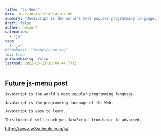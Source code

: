 ```yaml
---
title: "Js Menu"
date: 2022-08-16T22:43:43+02:00
summary: "JavaScript is the world's most popular programming language, and is easy to learn"
draft: false
author: helper4
categories:
  - "js"
tags:
  - "js"
#thumbnail: "images/hugo.svg"
toc: true
autonumbering: false
lastmod: 2022-05-23T15:04:44.773Z
---
```


## Future js-menu post

    JavaScript is the world's most popular programming language.

    JavaScript is the programming language of the Web.

    JavaScript is easy to learn.

    This tutorial will teach you JavaScript from basic to advanced.

https://www.w3schools.com/js/
